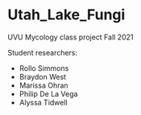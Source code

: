 # Utah_Lake_Fungi

UVU Mycology class project Fall 2021

Student researchers:

  - Rollo Simmons
  - Braydon West
  - Marissa Ohran
  - Philip De La Vega
  - Alyssa Tidwell

